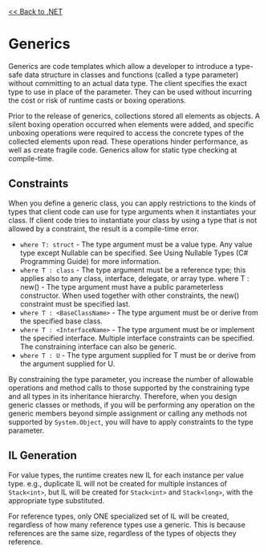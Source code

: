 [<< Back to .NET](index.md)

# Generics
Generics are code templates which allow a developer to introduce a type-safe data structure in classes and functions (called a type parameter) without committing to an actual data type.  The client specifies the exact type to use in place of the parameter.  They can be used without incurring the cost or risk of runtime casts or boxing operations.

Prior to the release of generics, collections stored all elements as objects.  A silent boxing operation occurred when elements were added, and specific unboxing operations were required to access the concrete types of the collected elements upon read.  These operations hinder performance, as well as create fragile code.  Generics allow for static type checking at compile-time.

## Constraints
When you define a generic class, you can apply restrictions to the kinds of types that client code can use for type arguments when it instantiates your class. If client code tries to instantiate your class by using a type that is not allowed by a constraint, the result is a compile-time error.
- `where T: struct` - The type argument must be a value type. Any value type except Nullable can be specified. See Using Nullable Types (C# Programming Guide) for more information.
- `where T : class` - The type argument must be a reference type; this applies also to any class, interface, delegate, or array type.
where T : new() - The type argument must have a public parameterless constructor. When used together with other constraints, the new() constraint must be specified last.
- `where T : <BaseClassName>` - The type argument must be or derive from the specified base class.
- `where T : <InterfaceName>` - The type argument must be or implement the specified interface. Multiple interface constraints can be specified. The constraining interface can also be generic.
- `where T : U` - The type argument supplied for T must be or derive from the argument supplied for U.

By constraining the type parameter, you increase the number of allowable operations and method calls to those supported by the constraining type and all types in its inheritance hierarchy. Therefore, when you design generic classes or methods, if you will be performing any operation on the generic members beyond simple assignment or calling any methods not supported by `System.Object`, you will have to apply constraints to the type parameter.

## IL Generation
For value types, the runtime creates new IL for each instance per value type.  e.g., duplicate IL will not be created for multiple instances of `Stack<int>`, but IL will be created for `Stack<int>` and `Stack<long>`, with the appropriate type substituted.  

For reference types, only ONE specialized set of IL will be created, regardless of how many reference types use a generic.  This is because references are the same size, regardless of the types of objects they reference.
